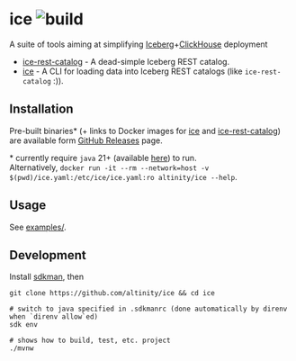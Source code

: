 # ice ![build](https://github.com/altinity/ice/actions/workflows/verify.yaml/badge.svg)

A suite of tools aiming at simplifying [Iceberg](https://iceberg.apache.org/)+[ClickHouse](https://clickhouse.com/) deployment

- [ice-rest-catalog](ice-rest-catalog/) - A dead-simple Iceberg REST catalog. 
- [ice](ice/) - A CLI for loading data into Iceberg REST catalogs  (like `ice-rest-catalog` :)).

## Installation

Pre-built binaries\* (+ links to Docker images for [ice](https://hub.docker.com/r/altinity/ice) and [ice-rest-catalog](https://hub.docker.com/r/altinity/ice-rest-catalog)) are available form [GitHub Releases](https://github.com/Altinity/ice/releases) page.

\* currently require `java` 21+ (available [here](https://adoptium.net/installation/)) to run.  
Alternatively, `docker run -it --rm --network=host -v $(pwd)/ice.yaml:/etc/ice/ice.yaml:ro altinity/ice --help`.

## Usage

See [examples/](examples/).

## Development

Install [sdkman](https://sdkman.io/install), then

```shell
git clone https://github.com/altinity/ice && cd ice

# switch to java specified in .sdkmanrc (done automatically by direnv when `direnv allow`ed)
sdk env
  
# shows how to build, test, etc. project
./mvnw
```
